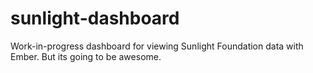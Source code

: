 sunlight-dashboard
==================

Work-in-progress dashboard for viewing Sunlight Foundation data with Ember.  But its going to be awesome.
